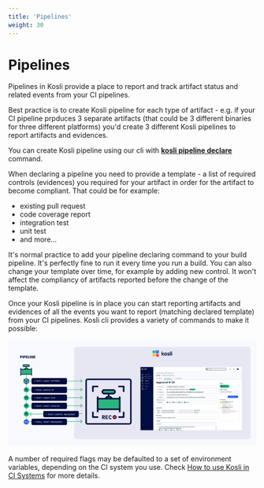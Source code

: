 ```yaml
---
title: 'Pipelines'
weight: 30
---
```

# Pipelines

Pipelines in Kosli provide a place to report and track artifact status and related events from your CI pipelines.

Best practice is to create Kosli pipeline for each type of artifact - e.g. if your CI pipeline prpduces 3 separate artifacts (that could be 3 different binaries for three different platforms) you'd create 3 different Kosli pipelines to report artifacts and evidences. 

You can create Kosli pipeline using our cli with **[kosli pipeline declare](/client_reference/kosli_pipeline_declare/)** command. 

When declaring a pipeline you need to provide a template - a list of required controls (evidences) you required for your artifact in order for the artifact to become compliant. That could be for example:
* existing pull request
* code coverage report
* integration test
* unit test 
* and more...

It's normal practice to add your pipeline declaring command to your build pipeline. It's perfectly fine to run it every time you run a build. You can also change your template over time, for example by adding new control. It won't affect the compliancy of artifacts reported before the change of the template.

Once your Kosli pipeline is in place you can start reporting artifacts and evidences of all the events you want to report (matching declared template) from your CI pipelines. Kosli cli provides a variety of commands to make it possible: 


![Diagram of Pipeline Reporting](/images/pipelines.svg)

A number of required flags may be defaulted to a set of environment variables, depending on the CI system you use. Check [How to use Kosli in CI Systems](/how_to/use_kosli_in_ci_systems/) for more details.

<!-- 
TODO: 

## Artifacts
## Fingerprints
## Evidences
## Approvals
## Deployments
## Releases 
-->

